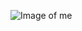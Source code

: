 ![Image of me](https://user-images.githubusercontent.com/93046683/142462066-4461143b-e498-441b-b4c9-28a24ef4f3f8.jpg)
